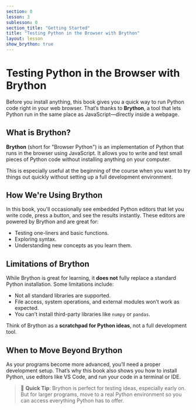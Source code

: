 ```yaml
---
section: 0
lesson: 3
sublesson: 0
section_title: "Getting Started"
title: "Testing Python in the Browser with Brython"
layout: lesson
show_brython: true
---
```


# Testing Python in the Browser with Brython

Before you install anything, this book gives you a quick way to run Python code right in your web browser. That’s thanks to **Brython**, a tool that lets Python run in the same place as JavaScript—directly inside a webpage.

## What is Brython?

**Brython** (short for "Browser Python") is an implementation of Python that runs in the browser using JavaScript. It allows you to write and test small pieces of Python code without installing anything on your computer.

This is especially useful at the beginning of the course when you want to try things out quickly without setting up a full development environment.

## How We're Using Brython

In this book, you'll occasionally see embedded Python editors that let you write code, press a button, and see the results instantly. These editors are powered by Brython and are great for:

- Testing one-liners and basic functions.
- Exploring syntax.
- Understanding new concepts as you learn them.

## Limitations of Brython

While Brython is great for learning, it **does not** fully replace a standard Python installation. Some limitations include:

- Not all standard libraries are supported.
- File access, system operations, and external modules won’t work as expected.
- You can’t install third-party libraries like `numpy` or `pandas`.

Think of Brython as a **scratchpad for Python ideas**, not a full development tool.

## When to Move Beyond Brython

As your programs become more advanced, you’ll need a proper development setup. That’s why this book also shows you how to install Python, use editors like VS Code, and run your code in a terminal or IDE.

> 🧪 **Quick Tip**: Brython is perfect for testing ideas, especially early on. But for larger programs, move to a real Python environment so you can access everything Python has to offer.

